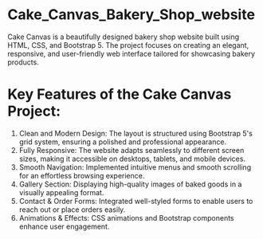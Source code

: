 # Cake_Canvas_Bakery_Shop_website
Cake Canvas is a beautifully designed bakery shop website built using HTML, CSS, and Bootstrap 5. The project focuses on creating an elegant, responsive, and user-friendly web interface tailored for showcasing bakery products.

# Key Features of the Cake Canvas Project:
1) Clean and Modern Design: The layout is structured using Bootstrap 5's grid system, ensuring a polished and professional appearance.
2) Fully Responsive: The website adapts seamlessly to different screen sizes, making it accessible on desktops, tablets, and mobile devices.
3) Smooth Navigation: Implemented intuitive menus and smooth scrolling for an effortless browsing experience.
4) Gallery Section: Displaying high-quality images of baked goods in a visually appealing format.
5) Contact & Order Forms: Integrated well-styled forms to enable users to reach out or place orders easily.
6) Animations & Effects: CSS animations and Bootstrap components enhance user engagement.
